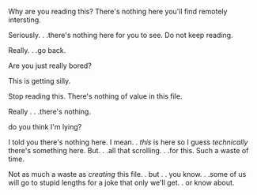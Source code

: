 Why are you reading this?
There's nothing here you'll find remotely intersting.


Seriously. . .there's nothing here for you to see.
Do not keep reading.














































































Really. . .go back.

































































































































Are you just really bored?

























































































































This is getting silly.




































Stop reading this.  There's nothing of value in this file.
















































































Really . . .there's nothing.







































do you think I'm lying?













































































I told you there's nothing here.
I mean. . *this* is here so I guess *technically* there's something here.
But. . .all that scrolling. . .for this.  Such a waste of time.

Not as much a waste as *creating* this file. . but . . you know. . .some of us will go to stupid lengths
for a joke that only we'll get. . or know about.